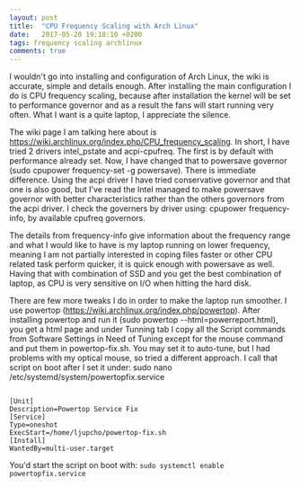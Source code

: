 ```yaml
---
layout: post
title:  "CPU Frequency Scaling with Arch Linux"
date:   2017-05-20 19:18:10 +0200
tags: frequency scaling archlinux
comments: true
---	
```


I wouldn't go into installing and configuration of Arch Linux, the wiki is accurate, simple and details enough. After installing the main configuration I do is CPU frequency scaling, because after installation the kernel will be set to performance governor and as a result the fans will start running very often. What I want is a quite laptop, I appreciate the silence.

The wiki page I am talking here about is https://wiki.archlinux.org/index.php/CPU_frequency_scaling. In short, I have tried 2 drivers intel_pstate and acpi-cpufreq. The first is by default with performance already set. Now, I have changed that to powersave governor (sudo cpupower frequency-set -g powersave). There is immediate difference. Using the acpi driver I have tried conservative governor and that one is also good, but I've read the Intel managed to make powersave governor with better characteristics rather than the others governors from the acpi driver. I check the governers by driver using: cpupower frequency-info, by available cpufreq governors. 

The details from frequency-info give information about the frequency range and what I would like to have is my laptop running on lower frequency, meaning I am not partially interested in coping files faster or other CPU related task perform quicker, it is quick enough with powersave as well. Having that with combination of SSD and you get the best combination of laptop, as CPU is very sensitive on I/O when hitting the hard disk.

There are few more tweaks I do in order to make the laptop run smoother. I use powertop (https://wiki.archlinux.org/index.php/powertop). After installing powertop and run it (sudo powertop --html=powerreport.html), you get a html page and under Tunning tab I copy all the Script commands from Software Settings in Need of Tuning except for the mouse command and put them in powertop-fix.sh. You may set it to auto-tune, but I had problems with my optical mouse, so tried a different approach. I call that script on boot after I set it under: sudo nano /etc/systemd/system/powertopfix.service

<code>
[Unit]
Description=Powertop Service Fix
[Service]
Type=oneshot
ExecStart=/home/ljupcho/powertop-fix.sh
[Install]
WantedBy=multi-user.target
</code>

You'd start the script on boot with: <code>sudo systemctl enable powertopfix.service</code>


